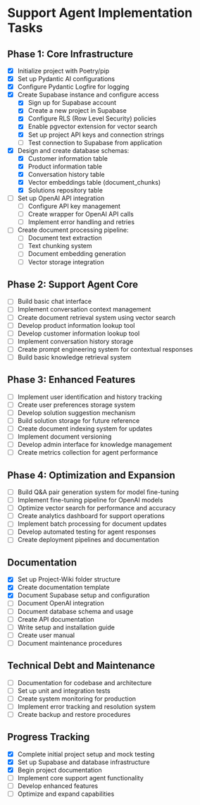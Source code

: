 # Support Agent Implementation Tasks

## Phase 1: Core Infrastructure
- [x] Initialize project with Poetry/pip
- [x] Set up Pydantic AI configurations
- [x] Configure Pydantic Logfire for logging
- [x] Create Supabase instance and configure access
  - [x] Sign up for Supabase account
  - [x] Create a new project in Supabase
  - [x] Configure RLS (Row Level Security) policies
  - [x] Enable pgvector extension for vector search
  - [x] Set up project API keys and connection strings
  - [ ] Test connection to Supabase from application
- [x] Design and create database schemas:
  - [x] Customer information table
  - [x] Product information table
  - [x] Conversation history table
  - [x] Vector embeddings table (document_chunks)
  - [x] Solutions repository table
- [ ] Set up OpenAI API integration
  - [ ] Configure API key management
  - [ ] Create wrapper for OpenAI API calls
  - [ ] Implement error handling and retries
- [ ] Create document processing pipeline:
  - [ ] Document text extraction
  - [ ] Text chunking system
  - [ ] Document embedding generation
  - [ ] Vector storage integration

## Phase 2: Support Agent Core
- [ ] Build basic chat interface
- [ ] Implement conversation context management
- [ ] Create document retrieval system using vector search
- [ ] Develop product information lookup tool
- [ ] Develop customer information lookup tool
- [ ] Implement conversation history storage
- [ ] Create prompt engineering system for contextual responses
- [ ] Build basic knowledge retrieval system

## Phase 3: Enhanced Features
- [ ] Implement user identification and history tracking
- [ ] Create user preferences storage system
- [ ] Develop solution suggestion mechanism
- [ ] Build solution storage for future reference
- [ ] Create document indexing system for updates
- [ ] Implement document versioning
- [ ] Develop admin interface for knowledge management
- [ ] Create metrics collection for agent performance

## Phase 4: Optimization and Expansion
- [ ] Build Q&A pair generation system for model fine-tuning
- [ ] Implement fine-tuning pipeline for OpenAI models
- [ ] Optimize vector search for performance and accuracy
- [ ] Create analytics dashboard for support operations
- [ ] Implement batch processing for document updates
- [ ] Develop automated testing for agent responses
- [ ] Create deployment pipelines and documentation

## Documentation
- [x] Set up Project-Wiki folder structure
- [x] Create documentation template
- [x] Document Supabase setup and configuration
- [ ] Document OpenAI integration
- [ ] Document database schema and usage
- [ ] Create API documentation
- [ ] Write setup and installation guide
- [ ] Create user manual
- [ ] Document maintenance procedures

## Technical Debt and Maintenance
- [ ] Documentation for codebase and architecture
- [ ] Set up unit and integration tests
- [ ] Create system monitoring for production
- [ ] Implement error tracking and resolution system
- [ ] Create backup and restore procedures 

## Progress Tracking
- [x] Complete initial project setup and mock testing
- [x] Set up Supabase and database infrastructure
- [x] Begin project documentation
- [ ] Implement core support agent functionality
- [ ] Develop enhanced features
- [ ] Optimize and expand capabilities 